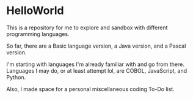 # HelloWorld 

This is a repository for me to explore and sandbox with different programming languages.

So far, there are a Basic language version, a Java version, and a Pascal version.

I'm starting with languages I'm already familiar with and go from there. Languages I may do, or at least attempt lol, are COBOL, JavaScript, and Python.

Also, I made space for a personal miscellaneous coding To-Do list.
